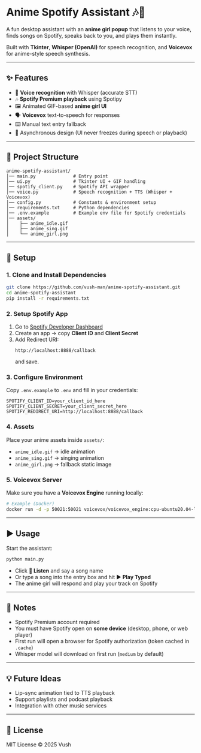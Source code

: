 # Anime Spotify Assistant 🎶👧

A fun desktop assistant with an **anime girl popup** that listens to your voice,  
finds songs on Spotify, speaks back to you, and plays them instantly.  

Built with **Tkinter**, **Whisper (OpenAI)** for speech recognition, and **Voicevox** for anime-style speech synthesis.  

---

## ✨ Features
- 🎤 **Voice recognition** with Whisper (accurate STT)
- 🎶 **Spotify Premium playback** using Spotipy
- 🖼 Animated GIF-based **anime girl UI**
- 🗣 **Voicevox** text-to-speech for responses
- ⌨️ Manual text entry fallback
- 🔄 Asynchronous design (UI never freezes during speech or playback)

---

## 📂 Project Structure
```
anime-spotify-assistant/
│── main.py              # Entry point
│── ui.py                # Tkinter UI + GIF handling
│── spotify_client.py    # Spotify API wrapper
│── voice.py             # Speech recognition + TTS (Whisper + Voicevox)
│── config.py            # Constants & environment setup
│── requirements.txt     # Python dependencies
│── .env.example         # Example env file for Spotify credentials
│── assets/
│    ├── anime_idle.gif
│    ├── anime_sing.gif
│    └── anime_girl.png
```

---

## 🚀 Setup

### 1. Clone and Install Dependencies
```bash
git clone https://github.com/vush-man/anime-spotify-assistant.git
cd anime-spotify-assistant
pip install -r requirements.txt
```

### 2. Setup Spotify App
1. Go to [Spotify Developer Dashboard](https://developer.spotify.com/dashboard/)  
2. Create an app → copy **Client ID** and **Client Secret**  
3. Add Redirect URI:  
   ```
   http://localhost:8888/callback
   ```
   and save.

### 3. Configure Environment
Copy `.env.example` to `.env` and fill in your credentials:
```
SPOTIFY_CLIENT_ID=your_client_id_here
SPOTIFY_CLIENT_SECRET=your_client_secret_here
SPOTIFY_REDIRECT_URI=http://localhost:8888/callback
```

### 4. Assets
Place your anime assets inside `assets/`:
- `anime_idle.gif` → idle animation  
- `anime_sing.gif` → singing animation  
- `anime_girl.png` → fallback static image  

### 5. Voicevox Server
Make sure you have a **Voicevox Engine** running locally:
```bash
# Example (Docker)
docker run -d -p 50021:50021 voicevox/voicevox_engine:cpu-ubuntu20.04-latest
```

---

## ▶ Usage
Start the assistant:
```bash
python main.py
```

- Click **🎤 Listen** and say a song name  
- Or type a song into the entry box and hit **▶ Play Typed**  
- The anime girl will respond and play your track on Spotify  

---

## 📝 Notes
- Spotify Premium account required  
- You must have Spotify open on **some device** (desktop, phone, or web player)  
- First run will open a browser for Spotify authorization (token cached in `.cache`)  
- Whisper model will download on first run (`medium` by default)  

---

## 💡 Future Ideas

- Lip-sync animation tied to TTS playback  
- Support playlists and podcast playback  
- Integration with other music services  

---

## 📜 License
MIT License © 2025 Vush
